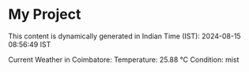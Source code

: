 # My Project

This content is dynamically generated in Indian Time (IST): 2024-08-15 08:56:49 IST


Current Weather in Coimbatore:
Temperature: 25.88 °C
Condition: mist
